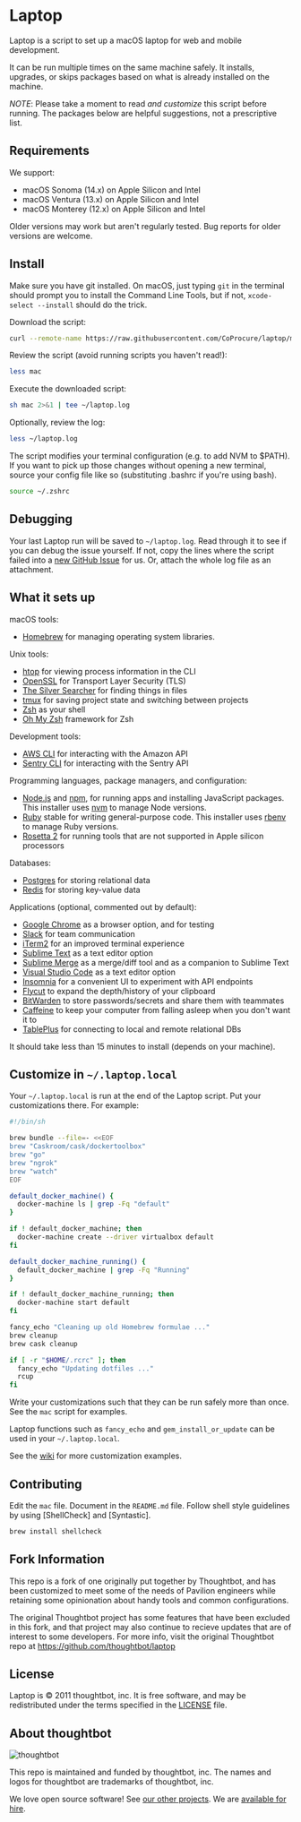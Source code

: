 Laptop
======

Laptop is a script to set up a macOS laptop for web and mobile development.

It can be run multiple times on the same machine safely.
It installs, upgrades, or skips packages based on what is already installed on the machine.

*NOTE*: Please take a moment to read *and customize* this script before running. The packages below are helpful suggestions, not a prescriptive list.

Requirements
------------

We support:

* macOS Sonoma (14.x) on Apple Silicon and Intel
* macOS Ventura (13.x) on Apple Silicon and Intel
* macOS Monterey (12.x) on Apple Silicon and Intel

Older versions may work but aren't regularly tested.
Bug reports for older versions are welcome.

Install
-------

Make sure you have git installed. On macOS, just typing `git` in the terminal should prompt you to install the Command Line Tools, but if not, `xcode-select --install` should do the trick.

Download the script:

```sh
curl --remote-name https://raw.githubusercontent.com/CoProcure/laptop/main/mac
```

Review the script (avoid running scripts you haven't read!):

```sh
less mac
```

Execute the downloaded script:

```sh
sh mac 2>&1 | tee ~/laptop.log
```

Optionally, review the log:

```sh
less ~/laptop.log
```

The script modifies your terminal configuration (e.g. to add NVM to $PATH). If you want to pick up those changes without opening a new terminal, source your config file like so (substituting .bashrc if you're using bash).

```sh
source ~/.zshrc
```

Debugging
---------

Your last Laptop run will be saved to `~/laptop.log`.
Read through it to see if you can debug the issue yourself.
If not, copy the lines where the script failed into a
[new GitHub Issue](https://github.com/thoughtbot/laptop/issues/new) for us.
Or, attach the whole log file as an attachment.

What it sets up
---------------

macOS tools:

* [Homebrew] for managing operating system libraries.

[Homebrew]: http://brew.sh/

Unix tools:

* [htop] for viewing process information in the CLI
* [OpenSSL] for Transport Layer Security (TLS)
* [The Silver Searcher] for finding things in files
* [tmux] for saving project state and switching between projects
* [Zsh] as your shell
* [Oh My Zsh] framework for Zsh

[htop]: https://htop.dev/
[OpenSSL]: https://www.openssl.org/
[The Silver Searcher]: https://github.com/ggreer/the_silver_searcher
[tmux]: http://tmux.github.io/
[Zsh]: http://www.zsh.org/
[Oh My Zsh]: https://ohmyz.sh/

Development tools:

* [AWS CLI] for interacting with the Amazon API
* [Sentry CLI] for interacting with the Sentry API

[AWS CLI]: https://aws.amazon.com/cli/
[Sentry CLI]: https://github.com/getsentry/sentry-cli

Programming languages, package managers, and configuration:

* [Node.js] and [npm], for running apps and installing JavaScript packages. This installer uses [nvm] to manage Node versions.
* [Ruby] stable for writing general-purpose code. This installer uses [rbenv] to manage Ruby versions.
* [Rosetta 2] for running tools that are not supported in Apple silicon processors

[Node.js]: http://nodejs.org/
[npm]: https://www.npmjs.org/
[nvm]: https://github.com/nvm-sh/nvm
[Ruby]: https://www.ruby-lang.org/en/
[rbenv]: https://github.com/rbenv/rbenv
[Rosetta 2]: https://developer.apple.com/documentation/apple-silicon/about-the-rosetta-translation-environment

Databases:

* [Postgres] for storing relational data
* [Redis] for storing key-value data

[Postgres]: http://www.postgresql.org/
[Redis]: http://redis.io/

Applications (optional, commented out by default):

* [Google Chrome] as a browser option, and for testing
* [Slack] for team communication
* [iTerm2] for an improved terminal experience
* [Sublime Text] as a text editor option
* [Sublime Merge] as a merge/diff tool and as a companion to Sublime Text
* [Visual Studio Code] as a text editor option
* [Insomnia] for a convenient UI to experiment with API endpoints
* [Flycut] to expand the depth/history of your clipboard
* [BitWarden] to store passwords/secrets and share them with teammates
* [Caffeine] to keep your computer from falling asleep when you don't want it to
* [TablePlus] for connecting to local and remote relational DBs

[Google Chrome]: https://www.google.com/chrome/
[Slack]: https://slack.com/
[iTerm2]: https://www.iterm2.com/
[Sublime Text]: https://www.sublimetext.com/
[Sublime Merge]: https://www.sublimemerge.com/
[Visual Studio Code]: https://code.visualstudio.com/
[Insomnia]: https://insomnia.rest/
[Flycut]: https://github.com/TermiT/flycut
[BitWarden]: https://bitwarden.com/
[Caffeine]: http://lightheadsw.com/caffeine/
[TablePlus]: https://tableplus.com/

It should take less than 15 minutes to install (depends on your machine).

Customize in `~/.laptop.local`
------------------------------

Your `~/.laptop.local` is run at the end of the Laptop script.
Put your customizations there.
For example:

```sh
#!/bin/sh

brew bundle --file=- <<EOF
brew "Caskroom/cask/dockertoolbox"
brew "go"
brew "ngrok"
brew "watch"
EOF

default_docker_machine() {
  docker-machine ls | grep -Fq "default"
}

if ! default_docker_machine; then
  docker-machine create --driver virtualbox default
fi

default_docker_machine_running() {
  default_docker_machine | grep -Fq "Running"
}

if ! default_docker_machine_running; then
  docker-machine start default
fi

fancy_echo "Cleaning up old Homebrew formulae ..."
brew cleanup
brew cask cleanup

if [ -r "$HOME/.rcrc" ]; then
  fancy_echo "Updating dotfiles ..."
  rcup
fi
```

Write your customizations such that they can be run safely more than once.
See the `mac` script for examples.

Laptop functions such as `fancy_echo` and
`gem_install_or_update`
can be used in your `~/.laptop.local`.

See the [wiki](https://github.com/thoughtbot/laptop/wiki)
for more customization examples.

Contributing
------------

Edit the `mac` file.
Document in the `README.md` file.
Follow shell style guidelines by using [ShellCheck] and [Syntastic].

```sh
brew install shellcheck
```

Fork Information
----------------

This repo is a fork of one originally put together by Thoughtbot, and has been customized to meet some of the needs of Pavilion engineers while retaining some opinionation about handy tools and common configurations.

The original Thoughtbot project has some features that have been excluded in this fork, and that project may also continue to recieve updates that are of interest to some developers. For more info, visit the original Thoughtbot repo at https://github.com/thoughtbot/laptop


License
-------

Laptop is © 2011 thoughtbot, inc.
It is free software,
and may be redistributed under the terms specified in the [LICENSE] file.

[LICENSE]: LICENSE

<!-- START /templates/footer.md -->
## About thoughtbot

![thoughtbot](https://thoughtbot.com/thoughtbot-logo-for-readmes.svg)

This repo is maintained and funded by thoughtbot, inc.
The names and logos for thoughtbot are trademarks of thoughtbot, inc.

We love open source software!
See [our other projects][community].
We are [available for hire][hire].

[community]: https://thoughtbot.com/community?utm_source=github
[hire]: https://thoughtbot.com/hire-us?utm_source=github

<!-- END /templates/footer.md -->